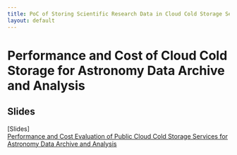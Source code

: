 ```yaml
---
title: PoC of Storing Scientific Research Data in Cloud Cold Storage Services
layout: default
---
```

# Performance and Cost of Cloud Cold Storage for Astronomy Data Archive and Analysis

## Slides
[Slides]    
[Performance and Cost Evaluation of Public Cloud Cold Storage Services for Astronomy Data Archive and Analysis](https://ccrd.nii.ac.jp/sc21/Storage/material/SC21_Performance_and_Cost_of_Cloud_Cold_Storage_for_Astronomy_Data_Archive_and_Analysis.pdf)
